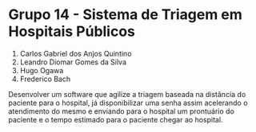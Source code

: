 # Grupo 14 - Sistema de Triagem em Hospitais Públicos

1. Carlos Gabriel dos Anjos Quintino
1. Leandro Diomar Gomes da Silva
1. Hugo Ogawa
1. Frederico Bach

Desenvolver um software que agilize a triagem baseada na distância do paciente para o hospital, já disponibilizar uma senha assim acelerando o atendimento do mesmo e enviando para o hospital um prontuário do paciente e o tempo estimado para o paciente chegar ao hospital.

